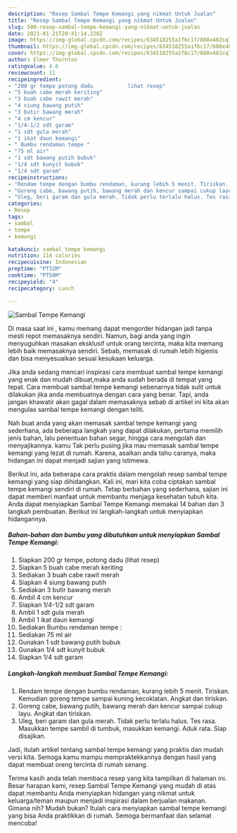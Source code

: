 ```yaml
---
description: "Resep Sambal Tempe Kemangi yang nikmat Untuk Jualan"
title: "Resep Sambal Tempe Kemangi yang nikmat Untuk Jualan"
slug: 500-resep-sambal-tempe-kemangi-yang-nikmat-untuk-jualan
date: 2021-01-21T20:41:14.228Z
image: https://img-global.cpcdn.com/recipes/634518255a1f6c17/680x482cq70/sambal-tempe-kemangi-foto-resep-utama.jpg
thumbnail: https://img-global.cpcdn.com/recipes/634518255a1f6c17/680x482cq70/sambal-tempe-kemangi-foto-resep-utama.jpg
cover: https://img-global.cpcdn.com/recipes/634518255a1f6c17/680x482cq70/sambal-tempe-kemangi-foto-resep-utama.jpg
author: Elmer Thornton
ratingvalue: 4.6
reviewcount: 11
recipeingredient:
- "200 gr tempe potong dadu           lihat resep"
- "5 buah cabe merah keriting"
- "3 buah cabe rawit merah"
- "4 siung bawang putih"
- "3 butir bawang merah"
- "4 cm kencur"
- "1/4-1/2 sdt garam"
- "1 sdt gula merah"
- "1 ikat daun kemangi"
- " Bumbu rendaman tempe "
- "75 ml air"
- "1 sdt bawang putih bubuk"
- "1/4 sdt kunyit bubuk"
- "1/4 sdt garam"
recipeinstructions:
- "Rendam tempe dengan bumbu rendaman, kurang lebih 5 menit. Tiriskan. Kemudian goreng tempe sampai kuning kecoklatan. Angkat dan tiriskan."
- "Goreng cabe, bawang putih, bawang merah dan kencur sampai cukup layu. Angkat dan tiriskan."
- "Uleg, beri garam dan gula merah. Tidak perlu terlalu halus. Tes rasa. Masukkan tempe sambil di tumbuk, masukkan kemangi. Aduk rata. Siap disajikan."
categories:
- Resep
tags:
- sambal
- tempe
- kemangi

katakunci: sambal tempe kemangi 
nutrition: 114 calories
recipecuisine: Indonesian
preptime: "PT32M"
cooktime: "PT50M"
recipeyield: "4"
recipecategory: Lunch

---
```



![Sambal Tempe Kemangi](https://img-global.cpcdn.com/recipes/634518255a1f6c17/680x482cq70/sambal-tempe-kemangi-foto-resep-utama.jpg)

Di masa  saat ini , kamu memang dapat mengorder hidangan jadi tanpa mesti repot memasaknya sendiri. Namun, bagi anda yang ingin menyuguhkan masakan eksklusif untuk orang tercinta, maka kita memang lebih baik memasaknya sendiri. Sebab, memasak di rumah lebih higienis dan bisa menyesuaikan sesuai kesukaan keluarga.

Jika anda sedang mencari inspirasi cara membuat sambal tempe kemangi yang enak dan mudah dibuat,maka anda sudah berada di tempat yang tepat. Cara membuat sambal tempe kemangi  sebenarnya tidak sulit untuk dilakukan jika anda membuatnya dengan cara yang benar. Tapi, anda jangan khawatir akan gagal dalam memasaknya 
sebab di artikel ini kita akan mengulas sambal tempe kemangi dengan teliti.  



Nah buat anda yang akan memasak sambal tempe kemangi yang sederhana, ada beberapa langkah yang dapat dilakukan, pertama memilih jenis bahan, lalu penentuan bahan segar, hingga cara mengolah dan menyajikannya. kamu Tak perlu pusing jika mau memasak sambal tempe kemangi yang lezat di rumah. Karena, asalkan anda  tahu caranya, maka hidangan ini dapat menjadi sajian yang istimewa.

Berikut ini, ada beberapa cara praktis  dalam mengolah resep sambal tempe kemangi yang siap dihidangkan. Kali ini, mari kita coba ciptakan sambal tempe kemangi sendiri di rumah. Tetap berbahan yang sederhana, sajian ini dapat memberi manfaat untuk membantu menjaga kesehatan tubuh kita. Anda dapat menyiapkan Sambal Tempe Kemangi memakai 14 bahan dan 3 langkah pembuatan. Berikut ini langkah-langkah untuk menyiapkan hidangannya.

<!--inarticleads1-->

##### Bahan-bahan dan bumbu yang dibutuhkan untuk menyiapkan Sambal Tempe Kemangi:

1. Siapkan 200 gr tempe, potong dadu           (lihat resep)
1. Siapkan 5 buah cabe merah keriting
1. Sediakan 3 buah cabe rawit merah
1. Siapkan 4 siung bawang putih
1. Sediakan 3 butir bawang merah
1. Ambil 4 cm kencur
1. Siapkan 1/4-1/2 sdt garam
1. Ambil 1 sdt gula merah
1. Ambil 1 ikat daun kemangi
1. Sediakan  Bumbu rendaman tempe :
1. Sediakan 75 ml air
1. Gunakan 1 sdt bawang putih bubuk
1. Gunakan 1/4 sdt kunyit bubuk
1. Siapkan 1/4 sdt garam




<!--inarticleads2-->

##### Langkah-langkah membuat Sambal Tempe Kemangi:

1. Rendam tempe dengan bumbu rendaman, kurang lebih 5 menit. Tiriskan. Kemudian goreng tempe sampai kuning kecoklatan. Angkat dan tiriskan.
1. Goreng cabe, bawang putih, bawang merah dan kencur sampai cukup layu. Angkat dan tiriskan.
1. Uleg, beri garam dan gula merah. Tidak perlu terlalu halus. Tes rasa. Masukkan tempe sambil di tumbuk, masukkan kemangi. Aduk rata. Siap disajikan.




Jadi, itulah artikel tentang  sambal tempe kemangi  yang praktis dan mudah versi kita. Semoga kamu mampu mempraktekkannya dengan hasil yang dapat membuat oreng tercinta di rumah senang. 

Terima kasih anda telah membaca resep yang kita tampilkan di halaman ini. Besar harapan kami, resep  Sambal Tempe Kemangi yang mudah di atas dapat membantu Anda menyiapkan hidangan yang nikmat untuk keluarga/teman maupun menjadi inspirasi dalam berjualan makanan. Gimana nih? Mudah bukan? Itulah cara menyiapkan sambal tempe kemangi yang bisa Anda praktikkan di rumah. Semoga bermanfaat dan selamat mencoba!

